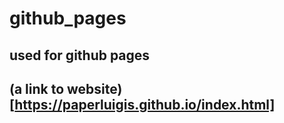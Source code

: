 # github_pages
## used for github pages




## (a link to website)[https://paperluigis.github.io/index.html]

